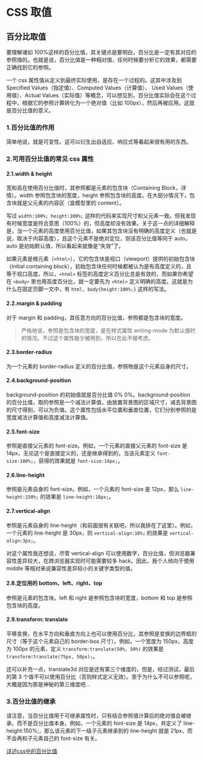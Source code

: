 # CSS 取值

## 百分比取值

要理解诸如 100%这样的百分比值，其关键点是要明白，百分比是一定有其对应的参照值的。也就是说，百分比值是一种相对值，任何时候要分析它的效果，都需要正确找到它的参照。

一个 css 属性值从定义到最终实际使用，是存在一个过程的。这其中涉及到 Specified Values（指定值）、Computed Values（计算值）、 Used Values（使用值）、Actual Values（实际值）等概念，可以想见到，百分比值实际会在这个过程中，根据它的参照计算转化为一个绝对值（比如 100px），然后再被应用。这就是百分比值的意义。

### 1.百分比值的作用

简单地说，就是可变性。这可以衍生出自适应、响应式等看起来很有用的东西。

### 2.可用百分比值的常见 css 属性

#### 2.1.width & height

宽和高在使用百分比值时，其参照都是元素的包含块（Containing Block，详情）。width 参照包含块的宽度，height 参照包含块的高度。在大部分情况下，包含块就是父元素的内容区（盒模型里的 content）。

写过 `width:100%; height:100%;` 这样的代码来实现尺寸和父元素一致。但我发现有时候宽度是符合意思（100%）的，但高度却没有效果。关于这一点的详细解释是，当一个元素的高度使用百分比值，如果其包含块没有明确的高度定义（也就是说，取决于内容高度），且这个元素不是绝对定位，则该百分比值等同于 auto。auto 是初始默认值，所以看起来就像是“失效”了。

如果元素是根元素（`<html>`），它的包含块是视口（viewport）提供的初始包含块（initial containing block），初始包含块任何时候都被认为是有高度定义的，且等于视口高度。所以，`<html>` 标签的高度定义百分比总是有效的，而如果你希望在 `<body>` 里也用高度百分比，就一定要先为 `<html>` 定义明确的高度。这就是为什么在固定页脚一文中，有 `html, body{height:100%;}` 这样的写法。

#### 2.2.margin & padding

对于 margin 和 padding，其任意方向的百分比值，参照都是包含块的宽度。

> 严格地说，参照是包含块的宽度，是在样式属性 writing-mode 为默认值时的情况。不过这个属性极少被用到，所以在此不做考虑。

#### 2.3.border-radius

为一个元素的 border-radius 定义的百分比值，参照物是这个元素自身的尺寸。

#### 2.4.background-position

background-position 的初始值就是百分比值 0% 0%。background-position 的百分比值，取的参照是一个减法计算值，由放置背景图的区域尺寸，减去背景图的尺寸得到，可以为负值。这个属性包括水平位置和垂直位置，它们分别参照的是宽度减法计算值和高度减法计算值。

#### 2.5.font-size

参照是直接父元素的 font-size。例如，一个元素的直接父元素的 font-size 是 14px，无论这个是直接定义的，还是继承得到的，当该元素定义 `font-size:100%;`，获得的效果就是 `font-size:14px;`。

#### 2.6.line-height

参照是元素自身的 font-size。例如，一个元素的 font-size 是 12px，那么 `line-height:150%;` 的效果是 `line-height:18px;`。

#### 2.7.vertical-align

参照是元素自身的 line-height（和前面很有关联吧，所以我排在了这里）。例如，一个元素的 line-height 是 30px，则 `vertical-align:10%;` 的效果是 `vertical-align:3px;`。

对这个属性我还想说，尽管 vertical-align 可以使用数字，百分比值，但浏览器兼容性差异较大，在跨浏览器实现时可能需要较多 hack。因此，我个人倾向于使用 middle 等相对来说兼容性差异较小的关键字类型的值。

#### 2.8.定位用的 bottom、left、right、top

参照是元素的包含块。left 和 right 是参照包含块的宽度，bottom 和 top 是参照包含块的高度。

#### 2.9.transform: translate

平移变换，在水平方向和垂直方向上也可以使用百分比，其参照是变换的边界框的尺寸（等于这个元素自己的 border-box 尺寸）。例如，一个宽度为 150px，高度为 100px 的元素，定义 `transform:translate(50%, 50%)` 的效果是 `transform:translate(75px, 50px);`。

还可以补充一点，translate3d 对应是还有第三个维度的，但是，经过测试，最后的第 3 个值不可以使用百分比（否则样式定义无效）。至于为什么不可以参照呢，大概是因为那是神秘的第三维度吧...

### 3.百分比值的继承

请注意，当百分比值用于可继承属性时，只有结合参照值计算后的绝对值会被继承，而不是百分比值本身。例如，一个元素的 font-size 是 14px，并定义了 line-height:150%;，那么该元素的下一级子元素继承到的 line-height 就是 21px，而不会再和子元素自己的 font-size 有关。

[详述css中的百分比值](http://acgtofe.com/posts/2014/06/percentage-in-css)
